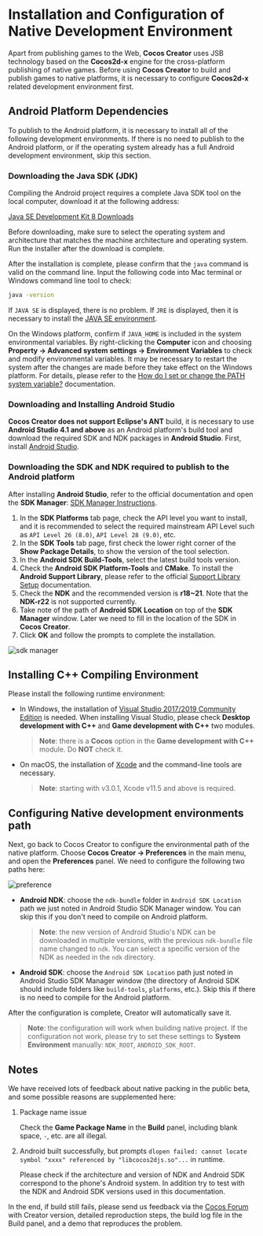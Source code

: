 # Installation and Configuration of Native Development Environment

Apart from publishing games to the Web, **Cocos Creator** uses JSB technology based on the **Cocos2d-x** engine for the cross-platform publishing of native games. Before using **Cocos Creator** to build and publish games to native platforms, it is necessary to configure **Cocos2d-x** related development environment first.

## Android Platform Dependencies

To publish to the Android platform, it is necessary to install all of the following development environments. If there is no need to publish to the Android platform, or if the operating system already has a full Android development environment, skip this section.

### Downloading the Java SDK (JDK)

Compiling the Android project requires a complete Java SDK tool on the local computer, download it at the following address:

[Java SE Development Kit 8 Downloads](https://www.oracle.com/java/technologies/downloads/#java8)

Before downloading, make sure to select the operating system and architecture that matches the machine architecture and operating system. Run the installer after the download is complete.

After the installation is complete, please confirm that the `java` command is valid on the command line. Input the following code into Mac terminal or Windows command line tool to check:

```bash
java -version
```

If `JAVA SE` is displayed, there is no problem. If `JRE` is displayed, then it is necessary to install the [JAVA SE environment](http://www.oracle.com/technetwork/java/javase/downloads/index.html).

On the Windows platform, confirm if `JAVA_HOME` is included in the system environmental variables. By right-clicking the **Computer** icon and choosing **Property -> Advanced system settings -> Environment Variables** to check and modify environmental variables. It may be necessary to restart the system after the changes are made before they take effect on the Windows platform. For details, please refer to the [How do I set or change the PATH system variable?](https://www.java.com/en/download/help/path.xml) documentation.

### Downloading and Installing Android Studio

**Cocos Creator does not support Eclipse's ANT** build, it is necessary to use **Android Studio 4.1 and above** as an Android platform's build tool and download the required SDK and NDK packages in **Android Studio**. First, install [Android Studio](https://developer.android.com/studio#downloads).

### Downloading the SDK and NDK required to publish to the Android platform

After installing **Android Studio**, refer to the official documentation and open the **SDK Manager**: [SDK Manager Instructions](https://developer.android.com/studio/intro/update.html#sdk-manager).

1. In the **SDK Platforms** tab page, check the API level you want to install, and it is recommended to select the required mainstream API Level such as `API Level 26 (8.0)`, `API Level 28 (9.0)`, etc.
2. In the **SDK Tools** tab page, first check the lower right corner of the **Show Package Details**, to show the version of the tool selection.
3. In the **Android SDK Build-Tools**, select the latest build tools version.
4. Check the **Android SDK Platform-Tools** and **CMake**. To install the **Android Support Library**, please refer to the official [Support Library Setup](https://developer.android.com/topic/libraries/support-library/setup) documentation.
5. Check the **NDK** and the recommended version is **r18~21**. Note that the **NDK-r22** is not supported currently.
6. Take note of the path of **Android SDK Location** on top of the **SDK Manager** window. Later we need to fill in the location of the SDK in **Cocos Creator**.
7. Click **OK** and follow the prompts to complete the installation.

![sdk manager](setup-native-development/sdk-manager.png)

## Installing C++ Compiling Environment

Please install the following runtime environment:

- In Windows, the installation of [Visual Studio 2017/2019 Community Edition](https://www.visualstudio.com/downloads/download-visual-studio-vs) is needed. When installing Visual Studio, please check **Desktop development with C++** and **Game development with C++** two modules.

  > **Note**: there is a **Cocos** option in the **Game development with C++** module. Do **NOT** check it.

- On macOS, the installation of [Xcode](https://developer.apple.com/xcode/download/) and the command-line tools are necessary.

  > **Note**: starting with v3.0.1, Xcode v11.5 and above is required.

## Configuring Native development environments path

Next, go back to Cocos Creator to configure the environmental path of the native platform. Choose **Cocos Creator -> Preferences** in the main menu, and open the **Preferences** panel. We need to configure the following two paths here:

![preference](setup-native-development/sdk.png)

- **Android NDK**: choose the `ndk-bundle` folder in `Android SDK Location` path we just noted in Android Studio SDK Manager window. You can skip this if you don't need to compile on Android platform.

  > **Note**: the new version of Android Studio's NDK can be downloaded in multiple versions, with the previous `ndk-bundle` file name changed to `ndk`. You can select a specific version of the NDK as needed in the `ndk` directory.

- **Android SDK**: choose the `Android SDK Location` path just noted in Android Studio SDK Manager window (the directory of Android SDK should include folders like `build-tools`, `platforms`, etc.). Skip this if there is no need to compile for the Android platform.

After the configuration is complete, Creator will automatically save it.

> **Note**: the configuration will work when building native project. If the configuration not work, please try to set these settings to **System Environment** manually: `NDK_ROOT`, `ANDROID_SDK_ROOT`.

## Notes

We have received lots of feedback about native packing in the public beta, and some possible reasons are supplemented here:

1. Package name issue

    Check the **Game Package Name** in the **Build** panel, including blank space, `-`, etc. are all illegal.

2. Android built successfully, but prompts `dlopen failed: cannot locate symbol "xxxx" referenced by "libcocos2djs.so"...` in runtime.

    Please check if the architecture and version of NDK and Android SDK correspond to the phone's Android system. In addition try to test with the NDK and Android SDK versions used in this documentation.

In the end, if build still fails, please send us feedback via the [Cocos Forum](https://discuss.cocos2d-x.org/c/33) with Creator version, detailed reproduction steps, the build log file in the Build panel, and a demo that reproduces the problem.
